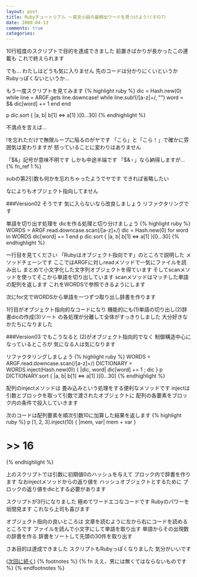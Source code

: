 ```yaml
---
layout: post
title: Rubyチュートリアル ～英文小説の最頻出ワードを見つけよう!(その7)
date: 2009-04-13
comments: true
categories:
---
```



10行程度のスクリプトで目的を達成できました
前置きばかりが長かったこの連載も
これで終えられます

でも...
わたしはどうも気に入りません
先のコードは分かりにくいというか
Rubyっぽくないというか...

もう一度スクリプトを見てみます
{% highlight ruby %}
 dic = Hash.new(0)
 while line = ARGF.gets
   line.downcase!
   while line.sub!(/[a-z]+/, "")
     word = $&
     dic[word] += 1
   end
 end
 
 p dic.sort { |a, b| b[1] <=> a[1] }[0...30]
{% endhighlight %}

不満点を言えば...

!を忘れただけで無限ループに陥るのがヤです
「こら」と「こら！」で確かに雰囲気は変わりますが
怒っていることに変わりはありません

「$&」記号が意味不明です
しかも中途半端です
「$&♀」なら納得しますが...{% fn_ref 1 %}

subの第2引数も何かを忘れちゃったようでヤです
できれば省略したい

なによりもオブジェクト指向してません

###Version02
そうです
気に入らないなら改良しましょう
リファクタリングです

単語を切り出す処理を
dicを作る処理と切り分けましょう
{% highlight ruby %}
 WORDS = ARGF.read.downcase.scan(/[a-z]+/)
 dic = Hash.new(0)
 for word in WORDS
   dic[word] += 1
 end
 p dic.sort { |a, b| b[1] <=> a[1] }[0...30]
{% endhighlight %}

一行目を見てください
「Rubyはオブジェクト指向です」のところで説明した
メソッドチェーンです
ここではARGFに対しreadメソッドで一気にファイルを読み出し
まとめて小文字化した文字列オブジェクトを得ています
そしてscanメソッドを使ってそこから単語を切り出しています
scanメソッドはマッチした単語の配列を返します
これをWORDSで参照できるようにします

次にfor文でWORDSから単語を一つずつ取り出し辞書を作ります

1行目がオブジェクト指向的なコードになり
機能的にも(1)単語の切り出し(2)辞書dicの作成(3)ソート
の各処理が分離して全体がすっきりしました
大分好きなかたちになりました

###Version03
でもこうなると
(2)がオブジェクト指向的でなく
制御構造中心になっているところが
気になる人は気になります

リファクタリングしましょう
{% highlight ruby %}
 WORDS = ARGF.read.downcase.scan(/[a-z]+/)
 DICTIONARY = WORDS.inject(Hash.new(0)) { |dic, word| dic[word] += 1 ; dic }
 p DICTIONARY.sort { |a, b| b[1] <=> a[1] }[0...30]
{% endhighlight %}

配列のinjectメソッドは
畳み込みという処理をする便利なメソッドです
injectは引数とブロックを取って引数で渡されたオブジェクトに
配列の各要素をブロック内の条件で投入していきます

次のコードは配列要素を順次引数10に加算した結果を返します
{% highlight ruby %}
 p [1, 2, 3].inject(10) { |mem, var| mem + var } 
 # >> 16
{% endhighlight %}

上のスクリプトでは引数に初期値0のハッシュを与えて
ブロック内で辞書を作ります
なおinjectメソッドからの返り値を
ハッシュオブジェクトとするために
ブロックの返り値をdicとする必要があります

スクリプトが3行になりました
極めてワードエコなコードです
Rubyのパワーを垣間見ます
これなら上司も喜びます

オブジェクト指向の良いところは
文章を読むように左から右にコードを読めるところです
ファイルを読んで小文字にして単語を取り出す
単語からその出現数の辞書を作る
辞書をソートして先頭の30件を取り出す

さあ目的は達成できました
スクリプトもRubyっぽくなりました
気分がいいです

([次回に続く](http://d.hatena.ne.jp/keyesberry/20090414))
{% footnotes %}
   {% fn ええ、男には無くてはならないものです %}
{% endfootnotes %}
